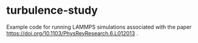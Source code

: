 # turbulence-study
Example code for running LAMMPS simulations associated with the paper  https://doi.org/10.1103/PhysRevResearch.6.L012013 .
